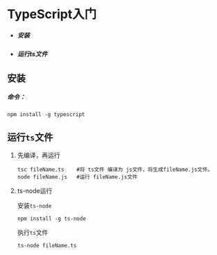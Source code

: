 # TypeScript入门

- ##### 安装

- ##### 运行ts文件

## 安装

##### 命令：

```shell
npm install -g typescript
```

## 运行`ts`文件

1. 先编译，再运行

   ```shell
   tsc fileName.ts    #将 ts文件 编译为 js文件，将生成fileName.js文件。
   node fileName.js   #运行 fileName.js文件
   ```

2. ts-node运行

   安装`ts-node`

   ```shell
   npm install -g ts-node 
   ```

   执行`ts`文件

   ```shell
   ts-node fileName.ts
   ```

   

